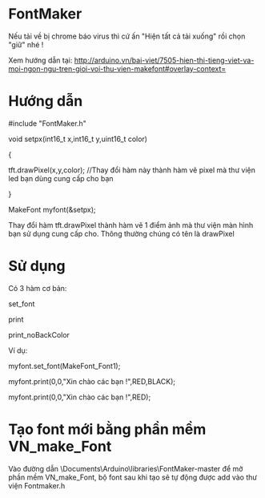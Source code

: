 # FontMaker
Nếu tải về bị chrome báo virus thì cứ ấn "Hiện tất cả tải xuống" rồi chọn "giữ" nhé !

Xem hướng dẫn tại:
http://arduino.vn/bai-viet/7505-hien-thi-tieng-viet-va-moi-ngon-ngu-tren-gioi-voi-thu-vien-makefont#overlay-context=

# Hướng dẫn
#include "FontMaker.h"

void setpx(int16_t x,int16_t y,uint16_t color)

{

   tft.drawPixel(x,y,color); //Thay đổi hàm này thành hàm vẽ pixel mà thư viện led bạn dùng cung cấp cho bạn
   
}

MakeFont myfont(&setpx);

Thay đổi hàm tft.drawPixel thành hàm vẽ 1 điểm ảnh mà thư viện màn hình bạn sử dụng cung cấp cho. Thông thường chúng có tên là drawPixel

# Sử dụng
 Có 3 hàm cơ bản:

 set_font

 print
 
 print_noBackColor
 
 Ví dụ:
 
 myfont.set_font(MakeFont_Font1);
 
 myfont.print(0,0,"Xin chào các bạn !",RED,BLACK);
 
 myfont.print(0,0,"Xin chào các bạn !",RED);

# Tạo font mới bằng phần mềm VN_make_Font
Vào đường dẫn \Documents\Arduino\libraries\FontMaker-master để mở phần mềm VN_make_Font, bộ font sau khi tạo sẽ tự động được add vào thư viện Fontmaker.h
